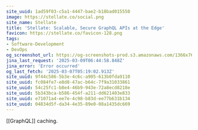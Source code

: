 ```yaml
---
site_uuid: 1ad59f03-c5a1-4447-bae2-b18bad015550
image: https://stellate.co/social.png
site_name: Stellate
title: 'Stellate: Scalable, Secure GraphQL APIs at the Edge'
favicon: https://stellate.co/favicon-128.png
tags:
- Software-Development
- DevOps
og_screenshot_url: https://og-screenshots-prod.s3.amazonaws.com/1366x768/80/false/4413b431d2146b0765417533f6befe04dff2592ea483d1dfbdbb82f89c2ebb6b.jpeg
jina_last_request: '2025-03-09T06:44:58.848Z'
jina_error: 'Error occurred'
og_last_fetch: '2025-03-07T05:19:02.913Z'
site_uuid: 9f44c586-5b3e-4c6c-a905-613b0fda9110
site_uuid: fc084fe7-e8d8-47ac-b64c-7f9a31033861
site_uuid: 54c25fc1-b8e4-46b9-943e-72a8ecd8218e
site_uuid: 5b343bca-b586-454f-a211-dd621403e833
site_uuid: e71071a4-ee7e-4c98-b83d-ee77b631b134
site_uuid: 04834d5f-da34-4e35-89e0-08a1435dc669
---
```

[[GraphQL]] caching. 



